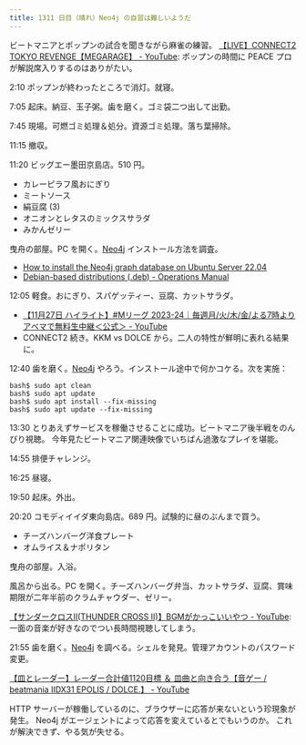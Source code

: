```yaml
---
title: 1311 日目（晴れ）Neo4j の自習は難しいようだ
---
```


ビートマニアとポップンの試合を聞きながら麻雀の練習。
[【LIVE】CONNECT2 TOKYO REVENGE【MEGARAGE】 - YouTube](https://www.youtube.com/watch?v=HgX0tfdutI0):
ポップンの時間に PEACE プロが解説席入りするのはありがたい。

2:10 ポップンが終わったところで消灯。就寝。

7:05 起床。納豆、玉子粥。歯を磨く。ゴミ袋二つ出して出勤。

7:45 現場。可燃ゴミ処理＆処分。資源ゴミ処理。落ち葉掃除。

11:15 撤収。

11:20 ビッグエー墨田京島店。510 円。

* カレーピラフ風おにぎり
* ミートソース
* 絹豆腐 (3)
* オニオンとレタスのミックスサラダ
* みかんゼリー

曳舟の部屋。PC を開く。[Neo4j] インストール方法を調査。

* [How to install the Neo4j graph database on Ubuntu Server 22.04](https://www.techrepublic.com/article/how-to-install-neo4j-ubuntu-server/)
* [Debian-based distributions (.deb) - Operations Manual](https://neo4j.com/docs/operations-manual/current/installation/linux/debian/)

12:05 軽食。おにぎり、スパゲッティー、豆腐、カットサラダ。

* [【11月27日 ハイライト】#Mリーグ 2023-24｜毎週月/火/木/金/よる7時よりアベマで無料生中継＜公式＞ - YouTube](https://www.youtube.com/watch?v=QSgFurfS8iI)
* CONNECT2 続き。KKM vs DOLCE から。二人の特性が鮮明に表れる結果に。

12:40 歯を磨く。[Neo4j] やろう。インストール途中で何かコケる。次を実施：

```console
bash$ sudo apt clean
bash$ sudo apt update
bash$ sudo apt install --fix-missing
bash$ sudo apt update --fix-missing
```

13:30 とりあえずサービスを稼働させることに成功。ビートマニア後半戦をのんびり視聴。
今年見たビートマニア関連映像でいちばん過激なプレイを堪能。

14:55 排便チャレンジ。

16:25 昼寝。

19:50 起床。外出。

20:20 コモディイイダ東向島店。689 円。試験的に昼のぶんまで買う。

* チーズハンバーグ洋食プレート
* オムライス＆ナポリタン

曳舟の部屋。入浴。

風呂から出る。PC を開く。チーズハンバーグ弁当、カットサラダ、豆腐、賞味期限が二年半前のクラムチャウダー、ゼリー。

[【サンダークロスII(THUNDER CROSS II)】BGMがかっこいいやつ - YouTube](https://www.youtube.com/watch?v=ZhgtVAIg8DM):
一面の音楽が好きなのでつい長時間視聴してしまう。

21:55 歯を磨く。[Neo4j] を調べる。シェルを発見。管理アカウントのパスワード変更。

[【皿とレーダー】レーダー合計値1120目標 ＆ 皿曲と向き合う【音ゲー / beatmania IIDX31 EPOLIS / DOLCE.】 - YouTube](https://www.youtube.com/watch?v=PzTVPFXxaG8)

HTTP サーバーが稼働しているのに、ブラウザーに応答が来ないという珍現象が発生。
Neo4j がエージェントによって応答を変えているとでもいうのか。
これが解決できず、やる気が失せる。

[Neo4j]: https://neo4j.com/

